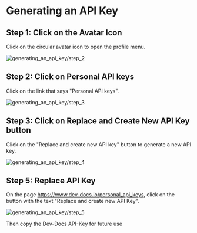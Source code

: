 # Generating an API Key

## Step 1: Click on the Avatar Icon
Click on the circular avatar icon to open the profile menu.


![generating_an_api_key/step_2](/img/generating_an_api_key/step_2.png)

## Step 2: Click on Personal API keys
Click on the link that says "Personal API keys".

![generating_an_api_key/step_3](/img/generating_an_api_key/step_3.png)

## Step 3: Click on Replace and Create New API Key button

Click on the "Replace and create new API key" button to generate a new API key.


![generating_an_api_key/step_4](/img/generating_an_api_key/step_4.png)

## Step 5: Replace API Key
On the page https://www.dev-docs.io/personal_api_keys, click on the button with the text "Replace and create new API Key".


![generating_an_api_key/step_5](/img/generating_an_api_key/step_5.png)

Then copy the Dev-Docs API-Key for future use
  